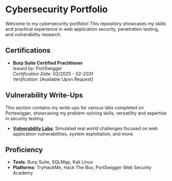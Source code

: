 # Cybersecurity Portfolio

Welcome to my cybersecurity portfolio! This repository showcases my skills and practical experience in web application security, penetration testing, and vulnerability research.

## Certifications
- **Burp Suite Certified Practitioner**  
  *Issued by*: PortSwigger  
  *Certification Date*: 02/2025 - 02-2031  
  *Verification*: [Available Upon Request]  

## Vulnerability Write-Ups
This section contains my write-ups for various labs completed on Portswigger, showcasing my problem-solving skills, versatility and expertise in security testing.

- **[Vulnerability Labs](./Vulnerability_Labs)**: Simulated real world challenges focused on web application vulnerabilities, system exploitation, and more.

## Proficiency
- **Tools**: Burp Suite, SQLMap, Kali Linux
- **Platforms**: TryHackMe, Hack The Box, PortSwigger Web Security Academy
